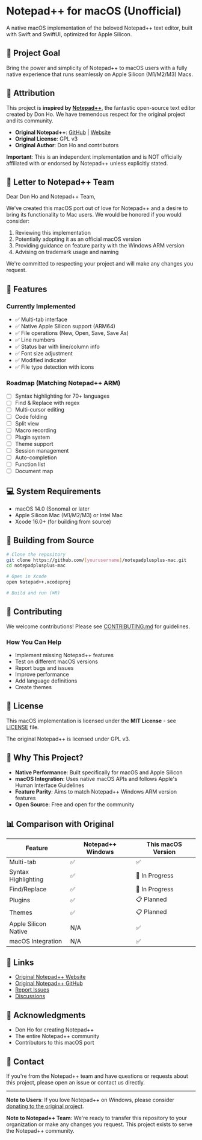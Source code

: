 # Notepad++ for macOS (Unofficial)

A native macOS implementation of the beloved Notepad++ text editor, built with Swift and SwiftUI, optimized for Apple Silicon.

## 🎯 Project Goal

Bring the power and simplicity of Notepad++ to macOS users with a fully native experience that runs seamlessly on Apple Silicon (M1/M2/M3) Macs.

## 🙏 Attribution

This project is **inspired by [Notepad++](https://notepad-plus-plus.org/)**, the fantastic open-source text editor created by Don Ho. We have tremendous respect for the original project and its community.

- **Original Notepad++**: [GitHub](https://github.com/notepad-plus-plus/notepad-plus-plus) | [Website](https://notepad-plus-plus.org/)
- **Original License**: GPL v3
- **Original Author**: Don Ho and contributors

**Important**: This is an independent implementation and is NOT officially affiliated with or endorsed by Notepad++ unless explicitly stated.

## 📝 Letter to Notepad++ Team

Dear Don Ho and Notepad++ Team,

We've created this macOS port out of love for Notepad++ and a desire to bring its functionality to Mac users. We would be honored if you would consider:

1. Reviewing this implementation
2. Potentially adopting it as an official macOS version
3. Providing guidance on feature parity with the Windows ARM version
4. Advising on trademark usage and naming

We're committed to respecting your project and will make any changes you request.

## 🚀 Features

### Currently Implemented
- ✅ Multi-tab interface
- ✅ Native Apple Silicon support (ARM64)
- ✅ File operations (New, Open, Save, Save As)
- ✅ Line numbers
- ✅ Status bar with line/column info
- ✅ Font size adjustment
- ✅ Modified indicator
- ✅ File type detection with icons

### Roadmap (Matching Notepad++ ARM)
- [ ] Syntax highlighting for 70+ languages
- [ ] Find & Replace with regex
- [ ] Multi-cursor editing
- [ ] Code folding
- [ ] Split view
- [ ] Macro recording
- [ ] Plugin system
- [ ] Theme support
- [ ] Session management
- [ ] Auto-completion
- [ ] Function list
- [ ] Document map

## 💻 System Requirements

- macOS 14.0 (Sonoma) or later
- Apple Silicon Mac (M1/M2/M3) or Intel Mac
- Xcode 16.0+ (for building from source)

## 🔨 Building from Source

```bash
# Clone the repository
git clone https://github.com/[yourusername]/notepadplusplus-mac.git
cd notepadplusplus-mac

# Open in Xcode
open Notepad++.xcodeproj

# Build and run (⌘R)
```

## 🤝 Contributing

We welcome contributions! Please see [CONTRIBUTING.md](CONTRIBUTING.md) for guidelines.

### How You Can Help
- Implement missing Notepad++ features
- Test on different macOS versions
- Report bugs and issues
- Improve performance
- Add language definitions
- Create themes

## 📄 License

This macOS implementation is licensed under the **MIT License** - see [LICENSE](LICENSE) file.

The original Notepad++ is licensed under GPL v3.

## 🌟 Why This Project?

- **Native Performance**: Built specifically for macOS and Apple Silicon
- **macOS Integration**: Uses native macOS APIs and follows Apple's Human Interface Guidelines
- **Feature Parity**: Aims to match Notepad++ Windows ARM version features
- **Open Source**: Free and open for the community

## 📊 Comparison with Original

| Feature | Notepad++ Windows | This macOS Version |
|---------|-------------------|-------------------|
| Multi-tab | ✅ | ✅ |
| Syntax Highlighting | ✅ | 🚧 In Progress |
| Find/Replace | ✅ | 🚧 In Progress |
| Plugins | ✅ | 📋 Planned |
| Themes | ✅ | 📋 Planned |
| Apple Silicon Native | N/A | ✅ |
| macOS Integration | N/A | ✅ |

## 🔗 Links

- [Original Notepad++ Website](https://notepad-plus-plus.org/)
- [Original Notepad++ GitHub](https://github.com/notepad-plus-plus/notepad-plus-plus)
- [Report Issues](https://github.com/[yourusername]/notepadplusplus-mac/issues)
- [Discussions](https://github.com/[yourusername]/notepadplusplus-mac/discussions)

## 🙌 Acknowledgments

- Don Ho for creating Notepad++
- The entire Notepad++ community
- Contributors to this macOS port

## 📧 Contact

If you're from the Notepad++ team and have questions or requests about this project, please open an issue or contact us directly.

---

**Note to Users**: If you love Notepad++ on Windows, please consider [donating to the original project](https://notepad-plus-plus.org/donate/).

**Note to Notepad++ Team**: We're ready to transfer this repository to your organization or make any changes you request. This project exists to serve the Notepad++ community.